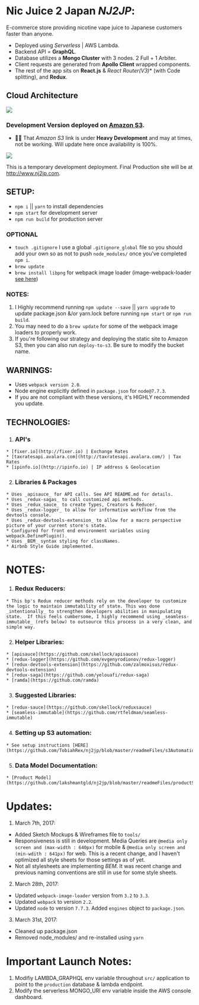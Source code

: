 # Nic Juice 2 Japan _NJ2JP_:
E-commerce store providing nicotine vape juice to Japanese customers faster than anyone.
  - Deployed using _Serverless_ | AWS Lambda.  
  - Backend API = **GraphQL**.
  - Database utilizes a **Mongo Cluster** with 3 nodes. 2 Full + 1 Arbiter.
  - Client requests are generated from **Apollo Client** wrapped components.
  - The rest of the app sits on **React.js** & **React Router*(V3)** (with Code splitting), and **Redux**.

## Cloud Architecture
<img src="http://i.imgur.com/XLW5Bww.png" />

### Development Version deployed on [Amazon S3](http://nj2jp-react.s3-website-ap-northeast-1.amazonaws.com/).
  - ☝🏼 That _Amazon S3_ link is under **Heavy Development** and may at times, not be working.  Will update here once availability is 100%.

<img src="http://i.imgur.com/wuHyw50.png" />

This is a temporary development deployment.
Final Production site will be at http://www.nj2jp.com.

## SETUP:
  - `npm i` || `yarn` to install dependencies
  - `npm start` for development server
  - `npm run build` for production server

  ### OPTIONAL
  - `touch .gitignore` I use a global `.gitignore_global` file so you should add your own so as not to push `node_modules/` once you've completed `npm i`.
  - `brew update`
  - `brew install libpng` for webpack image loader (image-webpack-loader [see here](https://github.com/tcoopman/image-webpack-loader))

  ### NOTES:
  1. I Highly recommend running `npm update --save` || `yarn upgrade` to update package.json &/or yarn.lock before running `npm start` or `npm run build`.
  2. You may need to do a `brew update` for some of the webpack image loaders to properly work.
  3. If you're following our strategy and deploying the static site to Amazon S3, then you can also run `deploy-to-s3`.  Be sure to modify the bucket name.

## WARNINGS:
  * Uses `webpack version 2.0`.
  * Node engine explicitly defined in `package.json` for `node@7.7.3`.
  * If you are not compliant with these versions, it's HIGHLY recommended you update.

## TECHNOLOGIES:
  1. ### API's
    * [fixer.io](http://fixer.io) | Exchange Rates
    * [taxratesapi.avalara.com](http://taxratesapi.avalara.com/) | Tax Rates
    * [ipinfo.io](http://ipinfo.io) | IP address & Geolocation
  2. ### Libraries & Packages
    * Uses _apisauce_ for API calls. See API README.md for details.
    * Uses _redux-sagas_ to call customized api methods.
    * Uses _redux_sauce_ to create Types, Creators & Reducer.
    * Uses _redux-logger_ to allow for informative workflow from the devtools console.  
    * Uses _redux-devtools-extension_ to allow for a macro perspective picture of your current store's state.
    * Configured for front end environment variables using webpack.DefinePlugin().
    * Uses _BEM_ syntax styling for classNames.
    * Airbnb Style Guide implemented.

# NOTES:
  1. ### Redux Reducers:
    * This bp's Redux reducer methods rely on the developer to customize the logic to maintain immutability of state. This was done _intentionally_ to strengthen developers abilities in manipulating state.  If this feels cumbersome, I highly recommend using _seamless-immutable_ (refs below) to outsource this process in a very clean, and simple way.
  2. ### Helper Libraries:
    * [apisauce](https://github.com/skellock/apisauce)
    * [redux-logger](https://github.com/evgenyrodionov/redux-logger)
    * [redux-devtools-extension](https://github.com/zalmoxisus/redux-devtools-extension)
    * [redux-saga](https://github.com/yelouafi/redux-saga)
    * [ramda](https://github.com/ramda)
  3. ### Suggested Libraries:
    * [redux-sauce](https://github.com/skellock/reduxsauce)
    * [seamless-immutable](https://github.com/rtfeldman/seamless-immutable)
  4. ### Setting up S3 automation:
    * See setup instructions [HERE](https://github.com/TobiahRex/nj2jp/blob/master/readmeFiles/s3Automation.md).
  5. ### Data Model Documentation:
    * [Product Model](https://github.com/lakshmantgld/nj2jp/blob/master/readmeFiles/productSchema.md).

# Updates:
1. March 7th, 2017:
  - Added Sketch Mockups & Wireframes file to `tools/`
  - Responsiveness is still in development. Media Queries are `@media only screen and (max-width : 640px)` for mobile & `@media only screen and (min-wdith : 641px)` for web.  This is a recent change, and I haven't optimized all style sheets for those settings as of yet.
  - Not all stylesheets are implementing _BEM_.  It was recent change and previous naming conventions are still in use for some style sheets.
2. March 28th, 2017:
  - Updated `webpack-image-loader` version from `3.2` to `3.3`.
  - Updated `webpack` to version `2.2`.
  - Updated `node` to version `7.7.3`. Added `engines` object to `package.json`.
3. March 31st, 2017:
  - Cleaned up package.json
  - Removed node_modules/ and re-installed using `yarn`

# Important Launch Notes:
  1. Modifiy LAMBDA_GRAPHQL env variable throughout `src/` application to point to the `production` database & lambda endpoint.
  2. Modify the serverless MONGO_URI env variable inside the AWS console dashboard.

<!-- ## ScreenShots:
* Terminal
  - <img src="http://i.imgur.com/RjJ7yfA.png" /> -->
